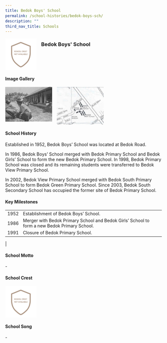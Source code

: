 ```yaml
---
title: Bedok Boys' School
permalink: /school-histories/bedok-boys-sch/
description: ""
third_nav_title: Schools
---
```

<img src="/images/bedokboyssch1.jpg" style="width:20%;margin-right:15px;" align = "left">

### **Bedok Boys' School**

<br clear="left">

#### **Image Gallery**

<p><a href="https://staging.d1yxymztqoj7qn.amplifyapp.com/images/ahmadibrahimpri2.jpg">  
<img src="/images/bedokboyssch2.jpg" style="width:30%;margin-right:15px;" align = "left">
</a></p>

<p><a href="https://staging.d1yxymztqoj7qn.amplifyapp.com/images/ahmadibrahimpri3.jpg">  
<img src="/images/bedokboyssch3.jpg" style="width:30%;margin-right:15px;" align = "left">
</a></p>

<br clear="left">

#### **School History**
Established in 1952, Bedok Boys’ School was located at Bedok Road.  
  
In 1986, Bedok Boys’ School merged with Bedok Primary School and Bedok Girls’ School to form the new Bedok Primary School. In 1998, Bedok Primary School was closed and its remaining students were transferred to Bedok View Primary School.  
  
In 2002, Bedok View Primary School merged with Bedok South Primary School to form Bedok Green Primary School. Since 2003, Bedok South Secondary School has occupied the former site of Bedok Primary School.

#### **Key Milestones**

|  |  |
|:---:|---|
| 1952 | Establishment of Bedok Boys’ School. |
| 1986 | Merger with Bedok Primary School and Bedok Girls’ School to form a new Bedok Primary School. |
| 1991 | Closure of Bedok Primary School. |
|

#### **School Motto**
\-

#### **School Crest**
<img src="/images/bedokboyssch1.jpg" style="width:20%;margin-right:15px;" align = "left">

<br clear="left">

#### **School Song**
\-